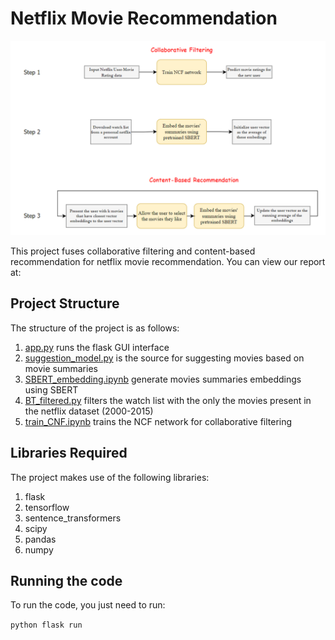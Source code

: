 # Netflix Movie Recommendation

![alt text](https://github.com/alishibli97/Scalable-Machine-Learning-and-Deep-Learning/blob/main/project/scalable.PNG)

This project fuses collaborative filtering and content-based recommendation for netflix movie recommendation. You can view our report at: 

## Project Structure
The structure of the project is as follows:

1. [app.py](https://github.com/alishibli97/Scalable-Machine-Learning-and-Deep-Learning/blob/main/project/app.py) runs the flask GUI interface
2. [suggestion_model.py](https://github.com/alishibli97/Scalable-Machine-Learning-and-Deep-Learning/blob/main/project/suggestion_model.py) is the source for suggesting movies based on movie summaries
3. [SBERT_embedding.ipynb](https://github.com/alishibli97/Scalable-Machine-Learning-and-Deep-Learning/blob/main/project/SBERT_embedding.ipynb) generate movies summaries embeddings using SBERT
4. [BT_filtered.py](https://github.com/alishibli97/Scalable-Machine-Learning-and-Deep-Learning/blob/main/project/BT_filtered.py) filters the watch list with the only the movies present in the netflix dataset (2000-2015)
5. [train_CNF.ipynb](https://github.com/alishibli97/Scalable-Machine-Learning-and-Deep-Learning/blob/main/project/train_CNF.ipynb) trains the NCF network for collaborative filtering

## Libraries Required
The project makes use of the following libraries:
1. flask
2. tensorflow
3. sentence_transformers
4. scipy
5. pandas
6. numpy

## Running the code
To run the code, you just need to run:

```python flask run```
